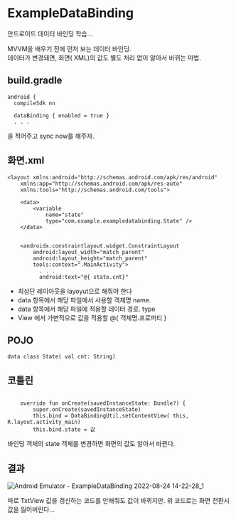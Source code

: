 # ExampleDataBinding
안드로이드 데이터 바인딩 학습...<br>

MVVM을 배우기 전에 먼저 보는 데이터 바인딩.<br>
데이터가 변경돼면, 화면( XML)의 값도 별도 처리 없이 알아서 바뀌는 마법.


## build.gradle
  ```
android {
    compileSdk nn

    dataBinding { enabled = true }
    . . . 
 ```
을 적어주고 sync now를 해주자.


## 화면.xml
```
<layout xmlns:android="http://schemas.android.com/apk/res/android"
    xmlns:app="http://schemas.android.com/apk/res-auto"
    xmlns:tools="http://schemas.android.com/tools">

    <data>
        <variable
            name="state"
            type="com.example.exampledatabinding.State" />
    </data>


    <androidx.constraintlayout.widget.ConstraintLayout
        android:layout_width="match_parent"
        android:layout_height="match_parent"
        tools:context=".MainActivity">
          . . . 
          android:text="@{ state.cnt}"
```
- 최상단 레이아웃을 layoyut으로 해줘야 한다
- data 항목에서 해당 파일에서 사용할 객체명 name.
- data 항목에서 해당 파일에 적용할 데이터 경로. type
- View 에서 가변적으로 값을 적용할 @{ 객체명.프로퍼티 } 

## POJO
```data class State( val cnt: String) ```

## 코틀린
```     private lateinit var bind: ActivityMainBinding

    override fun onCreate(savedInstanceState: Bundle?) {
        super.onCreate(savedInstanceState)
        this.bind = DataBindingUtil.setContentView( this, R.layout.activity_main)
        this.bind.state = 값
```
바인딩 객체의 state 객체를 변경하면 화면의 값도 알아서 바뀐다.

## 결과
![Android Emulator - ExampleDataBinding 2022-08-24 14-22-28_1](https://user-images.githubusercontent.com/100817401/186336585-f0bd5372-8f75-43a2-955b-9a78e12354f8.gif)

따로 TxtView 값을 갱신하는 코드를 안해줘도 값이 바뀌지만.
위 코드로는 화면 전환시 값을 잃어버린다...


